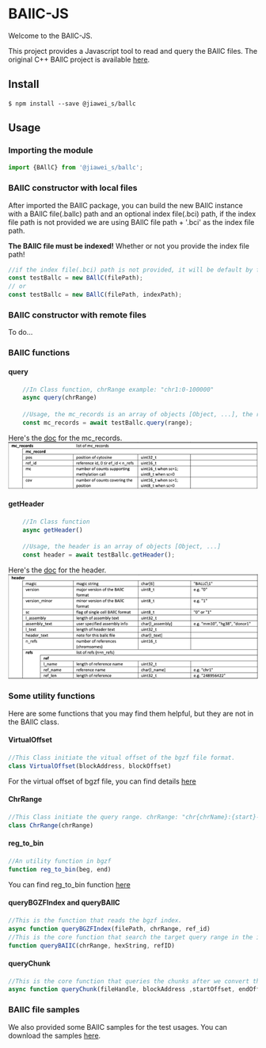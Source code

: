 # BAllC-JS
Welcome to the BAllC-JS. 

This project provides a Javascript tool to read and query the BAllC files. 
The original C++ BAllC project is available [here](https://github.com/jksr/ballcools).


## Install

    $ npm install --save @jiawei_s/ballc

## Usage

### Importing the module
```javascript
import {BAllC} from '@jiawei_s/ballc';
```

### BAllC constructor with local files
After imported the BAllC package, you can build the new BAllC instance with a BAllC file(.ballc) path 
and an optional index file(.bci) path, if the index file path is not provided 
we are using BAllC file path + '.bci' as the index file path.

**The BAllC file must be indexed!** Whether or not you provide the index file path!

```javascript
//if the index file(.bci) path is not provided, it will be default by filePath + '.bci'
const testBallc = new BAllC(filePath);
// or 
const testBallc = new BAllC(filePath, indexPath);
```

### BAllC constructor with remote files

To do...

### BAllC functions
#### query
```javascript
    //In Class function, chrRange example: "chr1:0-100000"
    async query(chrRange)

    //Usage, the mc_records is an array of objects [Object, ...], the range format: "chr{chrName}:{start}-{end}"
    const mc_records = await testBallc.query(range);
```
Here's the [doc](https://github.com/jksr/ballcools/blob/main/doc/ballc_spec.pdf) for the mc_records. 
![img.png](imgs/mc_records_format.png)

#### getHeader
```javascript
    //In Class function
    async getHeader()

    //Usage, the header is an array of objects [Object, ...]
    const header = await testBallc.getHeader();
```
Here's the [doc](https://github.com/jksr/ballcools/blob/main/doc/ballc_spec.pdf) for the header.
![header_format.png](imgs/header_format.png)

### Some utility functions
Here are some functions that you may find them helpful, but they are not in the BAllC class.
#### VirtualOffset
```javascript
//This Class initiate the vitual offset of the bgzf file format. 
class VirtualOffset(blockAddress, blockOffset)
```
For the virtual offset of bgzf file, you can find details [here](https://biopython.org/docs/1.75/api/Bio.bgzf.html)

#### ChrRange
```javascript
//This Class initiate the query range. chrRange: "chr{chrName}:{start}-{end}"
class ChrRange(chrRange)
```

#### reg_to_bin
```javascript
//An utility function in bgzf
function reg_to_bin(beg, end)
```
You can find reg_to_bin function [here](https://samtools.github.io/hts-specs/tabix.pdf)

#### queryBGZFIndex and queryBAIIC
```javascript
//This is the function that reads the bgzf index.
async function queryBGZFIndex(filePath, chrRange, ref_id)
//This is the core function that search the target query range in the index file(.bci)
function queryBAIIC(chrRange, hexString, refID)
```

#### queryChunk
```javascript
//This is the core function that queries the chunks after we convert the virtual offsets to the offsets in the .ballc file.
async function queryChunk(fileHandle, blockAddress ,startOffset, endOffset)
```

### BAllC file samples
We also provided some BAllC samples for the test usages. You can download the samples [here](https://wangftp.wustl.edu/~dli/ballc/ballc/).
